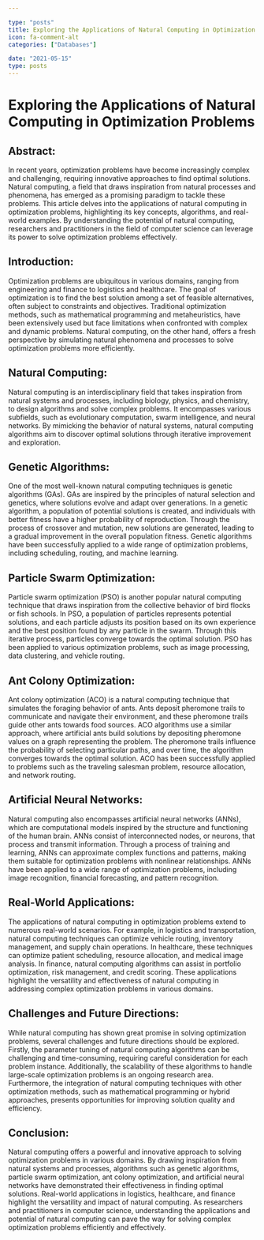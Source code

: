 ```yaml
---

type: "posts"
title: Exploring the Applications of Natural Computing in Optimization Problems
icon: fa-comment-alt
categories: ["Databases"]

date: "2021-05-15"
type: posts
---
```





# Exploring the Applications of Natural Computing in Optimization Problems

## Abstract:
In recent years, optimization problems have become increasingly complex and challenging, requiring innovative approaches to find optimal solutions. Natural computing, a field that draws inspiration from natural processes and phenomena, has emerged as a promising paradigm to tackle these problems. This article delves into the applications of natural computing in optimization problems, highlighting its key concepts, algorithms, and real-world examples. By understanding the potential of natural computing, researchers and practitioners in the field of computer science can leverage its power to solve optimization problems effectively.

## Introduction:
Optimization problems are ubiquitous in various domains, ranging from engineering and finance to logistics and healthcare. The goal of optimization is to find the best solution among a set of feasible alternatives, often subject to constraints and objectives. Traditional optimization methods, such as mathematical programming and metaheuristics, have been extensively used but face limitations when confronted with complex and dynamic problems. Natural computing, on the other hand, offers a fresh perspective by simulating natural phenomena and processes to solve optimization problems more efficiently.

## Natural Computing:
Natural computing is an interdisciplinary field that takes inspiration from natural systems and processes, including biology, physics, and chemistry, to design algorithms and solve complex problems. It encompasses various subfields, such as evolutionary computation, swarm intelligence, and neural networks. By mimicking the behavior of natural systems, natural computing algorithms aim to discover optimal solutions through iterative improvement and exploration.

## Genetic Algorithms:
One of the most well-known natural computing techniques is genetic algorithms (GAs). GAs are inspired by the principles of natural selection and genetics, where solutions evolve and adapt over generations. In a genetic algorithm, a population of potential solutions is created, and individuals with better fitness have a higher probability of reproduction. Through the process of crossover and mutation, new solutions are generated, leading to a gradual improvement in the overall population fitness. Genetic algorithms have been successfully applied to a wide range of optimization problems, including scheduling, routing, and machine learning.

## Particle Swarm Optimization:
Particle swarm optimization (PSO) is another popular natural computing technique that draws inspiration from the collective behavior of bird flocks or fish schools. In PSO, a population of particles represents potential solutions, and each particle adjusts its position based on its own experience and the best position found by any particle in the swarm. Through this iterative process, particles converge towards the optimal solution. PSO has been applied to various optimization problems, such as image processing, data clustering, and vehicle routing.

## Ant Colony Optimization:
Ant colony optimization (ACO) is a natural computing technique that simulates the foraging behavior of ants. Ants deposit pheromone trails to communicate and navigate their environment, and these pheromone trails guide other ants towards food sources. ACO algorithms use a similar approach, where artificial ants build solutions by depositing pheromone values on a graph representing the problem. The pheromone trails influence the probability of selecting particular paths, and over time, the algorithm converges towards the optimal solution. ACO has been successfully applied to problems such as the traveling salesman problem, resource allocation, and network routing.

## Artificial Neural Networks:
Natural computing also encompasses artificial neural networks (ANNs), which are computational models inspired by the structure and functioning of the human brain. ANNs consist of interconnected nodes, or neurons, that process and transmit information. Through a process of training and learning, ANNs can approximate complex functions and patterns, making them suitable for optimization problems with nonlinear relationships. ANNs have been applied to a wide range of optimization problems, including image recognition, financial forecasting, and pattern recognition.

## Real-World Applications:
The applications of natural computing in optimization problems extend to numerous real-world scenarios. For example, in logistics and transportation, natural computing techniques can optimize vehicle routing, inventory management, and supply chain operations. In healthcare, these techniques can optimize patient scheduling, resource allocation, and medical image analysis. In finance, natural computing algorithms can assist in portfolio optimization, risk management, and credit scoring. These applications highlight the versatility and effectiveness of natural computing in addressing complex optimization problems in various domains.

## Challenges and Future Directions:
While natural computing has shown great promise in solving optimization problems, several challenges and future directions should be explored. Firstly, the parameter tuning of natural computing algorithms can be challenging and time-consuming, requiring careful consideration for each problem instance. Additionally, the scalability of these algorithms to handle large-scale optimization problems is an ongoing research area. Furthermore, the integration of natural computing techniques with other optimization methods, such as mathematical programming or hybrid approaches, presents opportunities for improving solution quality and efficiency.

## Conclusion:
Natural computing offers a powerful and innovative approach to solving optimization problems in various domains. By drawing inspiration from natural systems and processes, algorithms such as genetic algorithms, particle swarm optimization, ant colony optimization, and artificial neural networks have demonstrated their effectiveness in finding optimal solutions. Real-world applications in logistics, healthcare, and finance highlight the versatility and impact of natural computing. As researchers and practitioners in computer science, understanding the applications and potential of natural computing can pave the way for solving complex optimization problems efficiently and effectively.